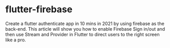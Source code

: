 # flutter-firebase
Create a flutter authenticate app in 10 mins in 2021 by using firebase as the back-end. This article will show you how to enable Firebase Sign in/out and then use Stream and Provider in Flutter to direct users to the right screen like a pro.
